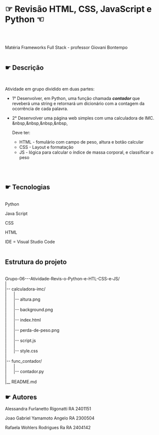 
&nbsp;

# ☞ Revisão HTML, CSS, JavaScript e Python ☜
<br>
<br>

Matéria Frameworks Full Stack - professor Giovani Bontempo
<br>
<br>

## ☛ Descrição
<br>

Atividade em grupo dividido em duas partes:
<br>

- 1° Desenvolver, em Python, uma função chamada <i><b> contador </b></i> que reveberá uma string e retornará um dicionário com a contagem da ocorrência de cada palavra.

- 2° Desenvolver uma página web simples com uma calculadora de IMC.
&nbsp,&nbsp,&nbsp,&nbsp,<p> Deve ter:</p>

  - HTML - fomulário com campo de peso, altura e botão calcular
  - CSS - Layout e formatação
  - JS - lógica para calcular o índice de massa corporal, e classificar o peso

<br>
<br>

## ☛ Tecnologias
<br>
Python 

Java Script

CSS

HTML

IDE = Visual Studio Code
<br>
<br>

## Estrutura do projeto

<br>Grupo-06---Atividade-Revis-o-Python-e-HTL-CSS-e-JS/
<br>|
<br>|-- calculadora-imc/
<br>|&nbsp;&nbsp;&nbsp;&nbsp;&nbsp;&nbsp;|
<br>|&nbsp;&nbsp;&nbsp;&nbsp;&nbsp;&nbsp;|-- altura.png
<br>|&nbsp;&nbsp;&nbsp;&nbsp;&nbsp;&nbsp;|
<br>|&nbsp;&nbsp;&nbsp;&nbsp;&nbsp;&nbsp;|-- background.png
<br>|&nbsp;&nbsp;&nbsp;&nbsp;&nbsp;&nbsp;|
<br>|&nbsp;&nbsp;&nbsp;&nbsp;&nbsp;&nbsp;|-- index.html
<br>|&nbsp;&nbsp;&nbsp;&nbsp;&nbsp;&nbsp;|
<br>|&nbsp;&nbsp;&nbsp;&nbsp;&nbsp;&nbsp;|-- perda-de-peso.png
<br>|&nbsp;&nbsp;&nbsp;&nbsp;&nbsp;&nbsp;|
<br>|&nbsp;&nbsp;&nbsp;&nbsp;&nbsp;&nbsp;|-- script.js
<br>|&nbsp;&nbsp;&nbsp;&nbsp;&nbsp;&nbsp;|
<br>|&nbsp;&nbsp;&nbsp;&nbsp;&nbsp;&nbsp;|-- style.css
<br>|
<br>|-- func_contador/
<br>|&nbsp;&nbsp;&nbsp;&nbsp;&nbsp;&nbsp;|
<br>|&nbsp;&nbsp;&nbsp;&nbsp;&nbsp;&nbsp;|-- contador.py
<br>|
<br>|__ README.md



## ☛ Autores

Alessandra Furlanetto Rigonatti RA 2401151

Joao Gabriel Yamamoto Angelo RA 2300504

Rafaela Wohlers Rodrigues Ra RA 2404142
